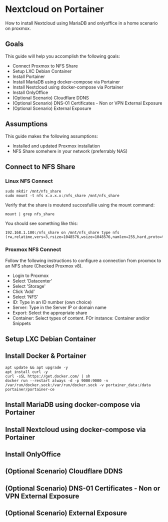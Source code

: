 
# Nextcloud on Portainer
How to install Nextcloud using MariaDB and onlyoffice in a home scenario on proxmox.

## Goals
This guide will help you accomplish the following goals:
* Connect Proxmox to NFS Share
* Setup LXC Debian Container
* Install Portainer
* Install MariaDB using docker-compose via Portainer
* Install Nextcloud using docker-compose via Portainer
* Install OnlyOffice
* (Optional Scenario) Cloudflare DDNS
* (Optional Scenario) DNS-01 Certificates - Non or VPN External Exposure
* (Optional Scenario) External Exposure

## Assumptions
This guide makes the following assumptions:
* Installed and updated Proxmox installation
* NFS Share somehere in your network (preferrably NAS)

## Connect to NFS Share

### Linux NFS Connect

```console
sudo mkdir /mnt/nfs_share
sudo mount -t nfs x.x.x.x:/nfs_share /mnt/nfs_share 
```

Verify that the share is moutend succesfullie using the mount command:

```console
mount | grep nfs_share 
```

You should see something like this:

```console
192.168.1.100:/nfs_share on /mnt/nfs_share type nfs (rw,relatime,vers=3,rsize=1048576,wsize=1048576,namlen=255,hard,proto=tcp,timeo=600,retrans=2,sec=sys,mountaddr=192.168.1.100,mountvers=3,mountport=20048,mountproto=tcp,local_lock=none,addr=192.168.1.100)
```

### Proxmox NFS Connect
Follow the following instructions to configure a connection from proxmox to an NFS share (Checked Proxmox v8).

* Login to Proxmox
* Select 'Datacenter'
* Select 'Storage'
* Click 'Add'
* Select 'NFS'
* ID: Type in an ID number (own choice)
* Server: Type in the Server IP or domain name
* Export: Select the appropriate share
* Container: Select types of content. FOr instance: Container and/or Snippets

## Setup LXC Debian Container

## Install Docker & Portainer

```console
apt update && apt upgrade -y
apt install curl -y
curl -sSL https://get.docker.com/ | sh
docker run --restart always -d -p 9000:9000 -v /var/run/docker.sock:/var/run/docker.sock -v portainer_data:/data portainer/portainer-ce
```

## Install MariaDB using docker-compose via Portainer

## Install Nextcloud using docker-compose via Portainer

## Install OnlyOffice

## (Optional Scenario) Cloudflare DDNS

## (Optional Scenario) DNS-01 Certificates - Non or VPN External Exposure

## (Optional Scenario) External Exposure
